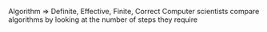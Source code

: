 Algorithm => Definite, Effective, Finite, Correct
Computer scientists compare algorithms by looking at the number of steps they require
